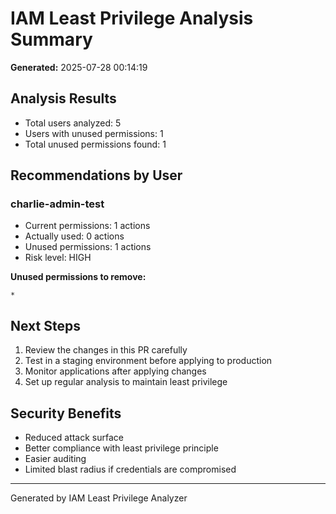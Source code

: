 # IAM Least Privilege Analysis Summary

**Generated:** 2025-07-28 00:14:19

## Analysis Results

- Total users analyzed: 5
- Users with unused permissions: 1
- Total unused permissions found: 1

## Recommendations by User

### charlie-admin-test
- Current permissions: 1 actions
- Actually used: 0 actions  
- Unused permissions: 1 actions
- Risk level: HIGH

**Unused permissions to remove:**
```
*

```


## Next Steps

1. Review the changes in this PR carefully
2. Test in a staging environment before applying to production
3. Monitor applications after applying changes
4. Set up regular analysis to maintain least privilege

## Security Benefits

- Reduced attack surface
- Better compliance with least privilege principle  
- Easier auditing
- Limited blast radius if credentials are compromised

---
Generated by IAM Least Privilege Analyzer
